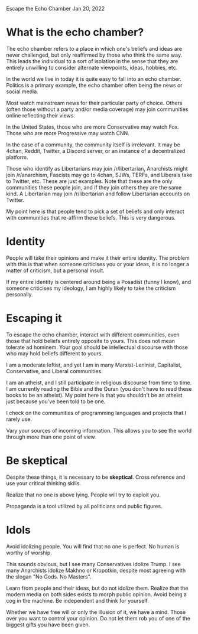 Escape the Echo Chamber
Jan 20, 2022

# What is the echo chamber?

The echo chamber refers to a place in which one's beliefs and ideas are never challenged,
but only reaffirmed by those who think the same way. This leads the individual to a sort
of isolation in the sense that they are entirely unwilling to consider alternate
viewpoints, ideas, hobbies, etc.

In the world we live in today it is quite easy to fall into an echo chamber. Politics is a 
primary example, the echo chamber often being the news or social media.

Most watch mainstream news for their particular party of choice. Others (often those without
a party and/or media coverage) may join communities online reflecting their views.

In the United States, those who are more Conservative may watch Fox. 
Those who are more Progressive may watch CNN.

In the case of a community, the community itself is irrelevant. It may be 4chan, Reddit, Twitter, 
a Discord server, or an instance of a decentralized platform.

Those who identify as Libertarians may join /r/libertarian, Anarchists might join /r/anarchism, Fascists 
may go to 4chan, SJWs, TERFs, and Liberals take to Twitter, etc. 
These are just examples. Note that these are the only communities these people join, and if they
join others they are the same kind. A Libertarian may join /r/libertarian and follow Libertarian
accounts on Twitter.

My point here is that people tend to pick a set of beliefs and only interact with communities that
re-affirm these beliefs. This is very dangerous.

# Identity

People will take their opinions and make it their entire identity. The problem with this is that when
someone criticises you or your ideas, it is no longer a matter of criticism, but a personal insult.

If my entire identity is centered around being a Posadist (funny I know), and someone criticises my 
ideology, I am highly likely to take the criticism personally.

# Escaping it

To escape the echo chamber, interact with different communities, even those that hold beliefs entirely opposite
to yours. This does not mean tolerate ad hominem. Your goal should be intellectual discourse with 
those who may hold beliefs different to yours.

I am a moderate leftist, and yet I am in many Marxist-Leninist, Capitalist, Conservative, and Liberal communities.

I am an atheist, and I still participate in religious discourse from time to time. I am currently reading
the Bible and the Quran (you don't have to read these books to be an atheist). My point here
is that you shouldn't be an atheist just because you've been told to be one.

I check on the communities of programming languages and projects that I rarely use.

Vary your sources of incoming information. This allows you to see the world through more than one point of view.

# Be skeptical

Despite these things, it is necessary to be **skeptical**. 
Cross reference and use your critical thinking skills.

Realize that no one is above lying. People will try to exploit you.

Propaganda is a tool utilized by all politicians and public figures.

# Idols

Avoid idolizing people. You will find that no one is perfect. No human is worthy of worship.

This sounds obvious, but I see many Conservatives idolize Trump. I see many Anarchists idolize Makhno
or Kropotkin, despite most agreeing with the slogan "No Gods. No Masters".

Learn from people and their ideas, but do not idolize them. Realize that the modern media on both
sides exists to morph public opinion. Avoid being a cog in the machine. Be independent and think for yourself.

Whether we have free will or only the illusion of it, we have a mind. Those over you want to control
your opinion. Do not let them rob you of one of the biggest gifts you have been given.
